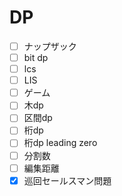 # DP
- [ ] ナップザック
- [ ] bit dp
- [ ] lcs
- [ ] LIS
- [ ] ゲーム
- [ ] 木dp
- [ ] 区間dp
- [ ] 桁dp
- [ ] 桁dp leading zero
- [ ] 分割数
- [ ] 編集距離
- [x] 巡回セールスマン問題
